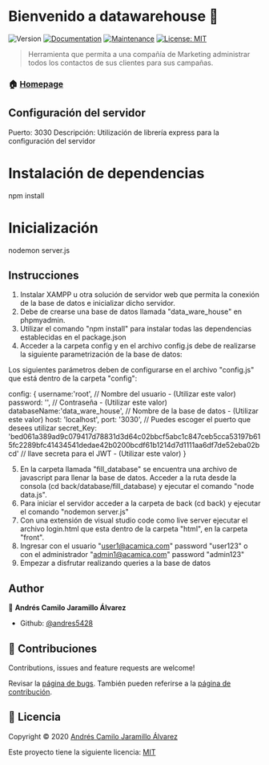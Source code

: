 # Bienvenido a datawarehouse 👋
![Version](https://img.shields.io/badge/version-1.0.0-blue.svg?cacheSeconds=2592000)
[![Documentation](https://img.shields.io/badge/documentation-yes-brightgreen.svg)](https://github.com/andres5428/Proyecto_4_DataWarehouse#readme)
[![Maintenance](https://img.shields.io/badge/Maintained%3F-yes-green.svg)](https://github.com/andres5428/Proyecto_4_DataWarehouse/graphs/commit-activity)
[![License: MIT](https://img.shields.io/github/license/andres5428/datawarehouse)](https://github.com/andres5428/Proyecto_4_DataWarehouse/blob/master/LICENSE)

> Herramienta que permita a una compañía de Marketing administrar todos los contactos de sus clientes para sus campañas.

### 🏠 [Homepage](https://github.com/andres5428/Proyecto_4_DataWarehouse#readme)

## Configuración del servidor
Puerto: 3030
Descripción: Utilización de librería express para la configuración del servidor

# Instalación de dependencias
npm install


# Inicialización
nodemon server.js


## Instrucciones 

1. Instalar XAMPP u otra solución de servidor web que permita la conexión de la base de datos e inicializar dicho servidor.
2. Debe de crearse una base de datos llamada "data_ware_house" en phpmyadmin.
3. Utilizar el comando "npm install" para instalar todas las dependencias establecidas en el package.json
4. Acceder a la carpeta config y en el archivo config.js debe de realizarse la siguiente parametrización de la base de datos: 

Los siguientes parámetros deben de configurarse en el archivo "config.js" que está dentro de la carpeta "config": 

config: {
        username:'root', // Nombre del usuario - (Utilizar este valor)
        password: '', // Contraseña - (Utilizar este valor)
        databaseName:'data_ware_house', // Nombre de la base de datos - (Utilizar este valor)
        host: 'localhost',
        port: '3030', // Puedes escoger el puerto que desees utilizar
        secret_Key: 'bed061a389ad9c079417d78831d3d64c02bbcf5abc1c847ceb5cca53197b615fc2289bfc41434541dedae42b0200bcdf61b1214d7d1111aa6df7de52eba02bcd' // llave secreta para el JWT - (Utilizar este valor)
    }

5. En la carpeta llamada "fill_database" se encuentra una archivo de javascript para llenar la base de datos. Acceder a la ruta desde la consola (cd back/database/fill_database) y ejecutar el comando "node data.js".
6. Para iniciar el servidor acceder a la carpeta de back (cd back) y ejecutar el comando "nodemon server.js"
7. Con una extensión de visual studio code como live server ejecutar el archivo login.html que esta dentro de la carpeta "html", en la carpeta "front".
8. Ingresar con el usuario "user1@acamica.com" password "user123" o con el administrador "admin1@acamica.com" password "admin123"
9. Empezar a disfrutar realizando queries a la base de datos

## Author

👤 **Andrés Camilo Jaramillo Álvarez**

* Github: [@andres5428](https://github.com/andres5428)

## 🤝 Contribuciones

Contributions, issues and feature requests are welcome!

Revisar la [página de bugs](https://github.com/andres5428/Proyecto_4_DataWarehouse/issues). También pueden referirse a la [página de contribución](https://github.com/andres5428/Proyecto_4_DataWarehouse/blob/master/CONTRIBUTING.md).

## 📝 Licencia

Copyright © 2020 [Andrés Camilo Jaramillo Álvarez](https://github.com/andres5428)

Este proyecto tiene la siguiente licencia: [MIT](https://github.com/andres5428/Proyecto_4_DataWarehouse/blob/master/LICENSE)